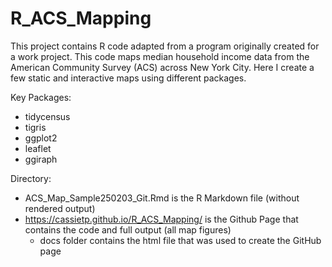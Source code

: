 # R_ACS_Mapping

This project contains R code adapted from a program originally created for a work project. This code maps median household income data from the American Community Survey (ACS) across New York City. Here I create a few static and interactive maps using different packages. 

Key Packages:
- tidycensus
- tigris
- ggplot2
- leaflet
- ggiraph

Directory:
- ACS_Map_Sample250203_Git.Rmd is the R Markdown file (without rendered output)
- https://cassietp.github.io/R_ACS_Mapping/ is the Github Page that contains the code and full output (all map figures)
  - docs folder contains the html file that was used to create the GitHub page
